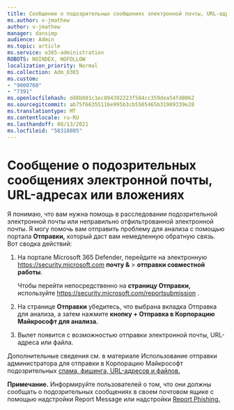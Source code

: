 ```yaml
---
title: Сообщение о подозрительных сообщениях электронной почты, URL-адресах или вложениях
ms.author: v-jmathew
author: v-jmathew
manager: dansimp
audience: Admin
ms.topic: article
ms.service: o365-administration
ROBOTS: NOINDEX, NOFOLLOW
localization_priority: Normal
ms.collection: Adm_O365
ms.custom:
- "9000760"
- "7391"
ms.openlocfilehash: dd8b801c1ec894392223f584cc359dea54fd8062
ms.sourcegitcommit: ab75f66355116e995b3cb5505465b31989339e28
ms.translationtype: MT
ms.contentlocale: ru-RU
ms.lasthandoff: 08/13/2021
ms.locfileid: "58318805"
---
```

# <a name="report-suspicious-emails-urls-or-attachments"></a>Сообщение о подозрительных сообщениях электронной почты, URL-адресах или вложениях

Я понимаю, что вам нужна помощь в расследовании подозрительной электронной почты или неправильно отфильтрованной электронной почты. Я могу помочь вам отправить проблему для анализа с помощью портала **Отправки,** который даст вам немедленную обратную связь. Вот сводка действий:

1. На портале Microsoft 365 Defender, перейдите на электронную <https://security.microsoft.com> **почту &** \> **отправки совместной работы**.

   Чтобы перейти непосредственно на **страницу Отправки,** используйте <https://security.microsoft.com/reportsubmission> .

2. На странице **Отправки** убедитесь, что выбрана вкладка Отправка для анализа, а затем нажмите  **кнопку + Отправка в Корпорацию Майкрософт для анализа.**

3. Вылет появится с возможностью отправки электронной почты, URL-адреса или файла.

Дополнительные сведения см. в материале Использование отправки администратора для отправки в Корпорацию Майкрософт подозрительных [спама, фишинга, URL-адресов и файлов.](https://docs.microsoft.com/microsoft-365/security/office-365-security/admin-submission)

**Примечание.** Информируйте пользователей о том, что они должны сообщать о подозрительных сообщениях в своем почтовом ящике с помощью надстройки Report Message или надстройки [Report Phishing.](https://docs.microsoft.com/microsoft-365/security/office-365-security/enable-the-report-message-add-in)
